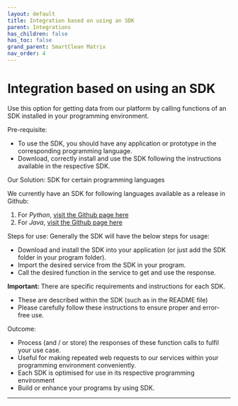 ```yaml
---
layout: default
title: Integration based on using an SDK
parent: Integrations
has_children: false
has_toc: false
grand_parent: SmartClean Matrix
nav_order: 4
---
```


# Integration based on using an SDK
Use this option for getting data from our platform by calling functions of an SDK installed in your programming environment.

Pre-requisite:
- To use the SDK, you should have any application or prototype in the corresponding programming language.
- Download, correctly install and use the SDK following the instructions available in the respective SDK.

Our Solution:
SDK for certain programming languages

We currently have an SDK for following languages available as a release in Github:
1. For _Python_, [visit the Github page here](https://github.com/hello-error/PythonSDK)
2. For _Java_, [visit the Github page here](https://github.com/smartclean/smartclean-sdk-java-builds)

Steps for use:
Generally the SDK will have the below steps for usage:
- Download and install the SDK into your application (or just add the SDK folder in your program folder).
- Import the desired service from the SDK in your program.
- Call the desired function in the service to get and use the response.

**Important:** 
There are specific requirements and instructions for each SDK.
- These are described within the SDK (such as in the README file)
- Please carefully follow these instructions to ensure proper and error-free use.   

Outcome:
- Process (and / or store) the responses of these function calls to fulfil your use case.
- Useful for making repeated web requests to our services within your programming environment conveniently.
- Each SDK is optimised for use in its respective programming environment
- Build or enhance your programs by using SDK.
---
